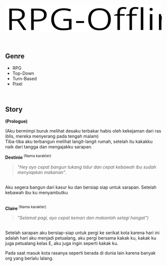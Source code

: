 <p align="center">
  <img src="asset/title.svg">
</p>
<br>

<!--
> ### Table of content
>+ [Genre](#genre)
>+ [Story](#story)
-->

## Genre
+ RPG
+ Top-Down
+ Turn-Based
+ Pixel
<br>

## Story

__(Prologue)__

(Aku bermimpi buruk melihat desaku terbakar habis oleh kekejaman dari ras iblis, mereka menyerang pada tengah malam)
<br>Tiba-tiba aku terbangun melihat langit-langit rumah, setelah itu kakakku naik dari tangga dan mengajakku sarapan.

<b>Destinie</b><sup> (Nama karakter)</sup><br>

>_"Hey ayo cepat bangun tukang tidur dan cepat kebawah ibu sudah menyiapkan makanan"._

<br>Aku segera bangun dari kasur ku dan bersiap siap untuk sarapan.
Setelah kebawah ibu ku menyambutku

<br><b>Claire</b><sup> (Nama karakter)</sup>

>_"Selamat pagi, ayo cepat kemari dan makanlah selagi hangat")_

<br>Setelah sarapan aku bersiap-siap untuk pergi ke serikat kota karena hari ini adalah hari aku menjadi petualang, aku pergi bersama kakak ku, kakak ku juga petualang kelas E, aku juga ingin seperti kakak ku.

Pada saat masuk kota rasanya seperti berada di dunia lain karena banyak org yang berlalu lalang.
